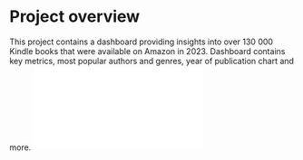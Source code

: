 # Project overview
This project contains a dashboard providing insights into over 130 000 Kindle books that were available on Amazon in 2023. Dashboard contains key metrics, most popular authors and genres, year of publication chart and more.
![Preview](Kindle_pdf.pdf)

